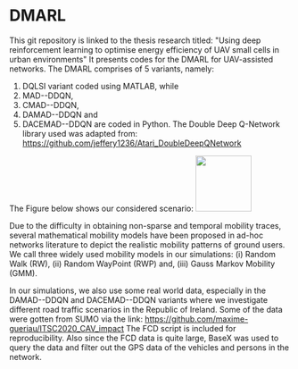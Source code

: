 # DMARL
This git repository is linked to the thesis research titled: "Using deep reinforcement learning to optimise energy efficiency of UAV small
cells in urban environments" It presents codes for the DMARL for UAV-assisted networks.
The DMARL comprises of 5 variants, namely: 
1. DQLSI variant coded using MATLAB, while
2. MAD--DDQN,
3. CMAD--DDQN,
4. DAMAD--DDQN and
5. DACEMAD--DDQN are coded in Python. The Double Deep Q-Network library used was adapted from: https://github.com/jeffery1236/Atari_DoubleDeepQNetwork

The Figure below shows our considered scenario:
<img src="![challenges_scenario](https://user-images.githubusercontent.com/46023480/220615690-76feb823-975c-4d81-a5d8-12d3886c6749.jpg)" width="100" height="100" />


Due to the difficulty in obtaining non-sparse and temporal mobility traces, several mathematical mobility models have been proposed in ad-hoc networks literature to depict the realistic mobility patterns of ground users. We call three widely used mobility models in our simulations: 
(i) Random Walk (RW),
(ii) Random WayPoint (RWP) and,
(iii) Gauss Markov Mobility (GMM). 

In our simulations, we also use some real world data, especially in the DAMAD--DDQN and DACEMAD--DDQN variants where we investigate different road traffic scenarios in the Republic of Ireland. Some of the data were gotten from SUMO via the link: https://github.com/maxime-gueriau/ITSC2020_CAV_impact
The FCD script is included for reproducibility. Also since the FCD data is quite large, BaseX was used to query the data and filter out the GPS data of the vehicles and persons in the network.
